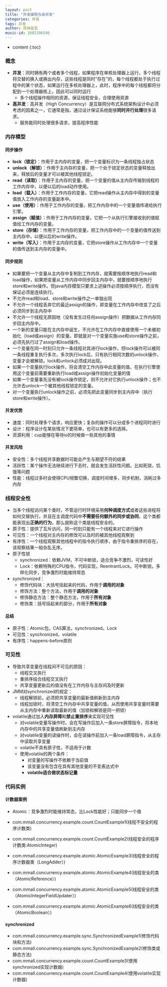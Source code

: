 ```yaml
---
layout: post
title: "并发编程与高并发"
categories: 并发
tags: 并发
author: 百味皆苦
music-id: 2602106546
---
```


* content
{:toc}
### 概念

- **并发**：同时拥有两个或者多个线程，如果程序在单核处理器上运行，多个线程将交替的换入或换出内存，这些线程是同时“存在”的，每个线程都处于执行过程中的某个状态，如果运行在多核处理器上，此时，程序中的每个线程都将分配到一个处理器核上，因此可以同时运行
  - 多个线程操作相同的资源，保证线程安全，合理使用资源
- **高并发**：高并发（High Concurrency）是互联网分布式系统架构设计中必须考虑的因素之一，它通常是指，通过设计保证系统能够**同时并行处理**很多请求。
  - 服务能同时处理很多请求，提高程序性能

### 内存模型

#### 同步操作

- **lock（锁定）**：作用于主内存的变量，把一个变量标识为一条线程独占状态
- **unlock（解锁）**：作用于主内存的变量，把一个处于锁定状态的变量释放出来，释放后的变量才可以被其他线程锁定。
- **read（读取）**：作用于主内存的变量，把一个变量的值从主内存传输到线程的工作内存中，以便以后的load动作使用。
- **load（载入）**：作用于工作内存的变量，它把read操作从主内存中得到的变量值放入工作内存的变量副本中。
- **use（使用）**：作用于工作内存的变量，把工作内存中的一个变量值传递给执行引擎。
- **assign（赋值）**：作用于工作内存的变量，它把一个从执行引擎接收到的值赋值给工作内存的变量。
- **store（存储）**：作用于工作内存的变量，把工作内存中的一个变量的值传送到主内存中，以便以后的write操作。
- **write（写入）**：作用于主内存的变量，它把store操作从工作内存中一个变量的值传送到主内存的变量中。

#### 同步规则

- 如果要把一个变量从主内存中复制到工作内存，就需要按顺序地执行read和load操作，如果把变量从工作内存中同步回主内存中，就要按顺序地执行store和write操作。但java内存模型只要求上述操作必须按顺序执行，而没有保证必须是连续执行。
- 不允许read和load、store和write操作之一单独出现
- 不允许一个线程丢弃它的最近assign的操作，即变量在工作内存中改变了之后必须同步到主内存中
- 不允许一个线程无原因地（没有发生过任何assign操作）把数据从工作内存同步回主内存中。
- 一个新的变量只能在主内存中诞生，不允许在工作内存中直接使用一个未被初始化（load或assign）的变量。即就是对一个变量实施use和store操作之前，必须先执行过了assign和load操作。
- 一个变量在同一时刻只允许一条线程对其进行lock操作，但lock操作可以被同一条线程重复执行多次，多次执行lock后，只有执行相同次数的unlock操作，变量才会被解锁。lock和unlock必须成对出现。
- 如果一个变量执行lock操作，将会清空工作内存中此变量的值，在执行引擎使用这个变量前需要重新执行load或assign操作初始化变量的值
- 如果一个变量事先没有被lock操作锁定，则不允许对它执行unlock操作；也不允许去unlock一个被其他线程锁定的变量。
- 对一个变量执行unlock操作之前，必须先把此变量同步到主内存中（执行store和write操作）。

#### 并发优势

- 速度：同时处理多个请求，响应更快；复杂的操作可以分成多个进程同时进行
- 设计：程序设计在某些情况下更简单，也可以有更多的选择。
- 资源利用：cup能够在等待io的时候做一些其他的事情

#### 并发风险

- 安全性：多个线程共享数据时可能会产生与期望不符的结果
- 活跃性：某个操作无法继续进行下去时，就会发生活跃性问题。比如死锁，饥饿等问题
- 性能：线程过多时会使得CPU频繁切换，调度时间增多，同步机制，消耗过多内存



### 线程安全性

- 当多个线程访问某个类时，不管运行时环境采用**何种调度方式**或者这些进程将如何交替执行，并且在主调度代码中**不需要任何额外的同步或协同**，这个类都能表现出**正确的行为**，那么就称这个类是线程安全的。
- 原子性：提供了互斥访问，同一时刻只能有一个线程来对它进行操作
- 可见性：一个线程对主内存的修改可以及时的被其他线程观察到
- 有序性：一个线程观察其他线程中的指令执行顺序，由于指令重排序的存在，该观察结果一般杂乱无序。
- 原子性锁
  - synchronized：依赖JVM，不可中断锁，适合竞争不激烈，可读性好
  - Lock：依赖特殊的CPU指令，代码实现，ReentrantLock。可中断锁，多样化同步，竞争激烈时能维持常态
- synchronized：
  - 修饰代码块：大括号括起来的代码，作用于**调用的对象**
  - 修饰方法：整个方法，作用于**调用的对象**
  - 修饰静态方法：整个静态方法，作用于**所有对象**
  - 修饰类：括号括起来的部分，作用于**所有对象**

#### 总结

- 原子性：Atomic包，CAS算法，synchronized，Lock
- 可见性：synchronized，volatile
- 有序性：happens-before原则

### 可见性

- 导致共享变量在线程间不可见的原因：
  - 线程交叉执行
  - 重排序结合线程交叉执行
  - 共享变量更新后的值没有在工作内存与主存间及时更新
- JMM对synchronized的规定：
  - 线程解锁前，必须把共享变量的最新值刷新到主内存
  - 线程加锁时，将清空工作内存中共享变量的值，从而使用共享变量时需要从主内存中重新读取最新的值（加锁和解锁是同一把锁）
- volatile通过加入**内存屏障**和**禁止重排序**来实现可见性
  - 对volatile变量写操作时，会在写操作后加入一条store屏障指令，将本地内存中的共享变量值刷新到主内存
  - 对volatile变量的读操作时，会在读操作前加入一条load屏障指令，从主存中读取共享变量
  - volatile不具有原子性，不适用于计数
  - 使用volatile的两个条件：
    - 对变量的写操作不依赖于当前值
    - 该变量没有包含在具有其他变量的不变表达式中
    - **volatile适合做状态标记量**

### 代码实例

#### 计数器案例

- Atomic：竞争激烈时能维持常态，比Lock性能好；只能同步一个值

- com.mmall.concurrency.example.count.CountExample1(线程不安全的程序计数类)
- com.mmall.concurrency.example.count.CountExample2(线程安全的程序计数类:AtomicInteger)
- com.mmall.concurrency.example.atomic.AtomicExample3(线程安全的程序计数器类（LongAdder）)
- com.mmall.concurrency.example.atomic.AtomicExample4(线程安全的类（AtomicReference）)
- com.mmall.concurrency.example.atomic.AtomicExample5(线程安全的类（AtomicIntegerFieldUpdater）)
- com.mmall.concurrency.example.atomic.AtomicExample6(线程安全的类（AtomicBoolean）)

#### synchronized

- com.mmall.concurrency.example.sync.SynchronizedExample1(修饰代码块和方法)
- com.mmall.concurrency.example.sync.SynchronizedExample2(修饰类或静态方法)
- com.mmall.concurrency.example.count.CountExample3(使用synchronized实现计数器)
- com.mmall.concurrency.example.count.CountExample4(使用volatile实现计数器)